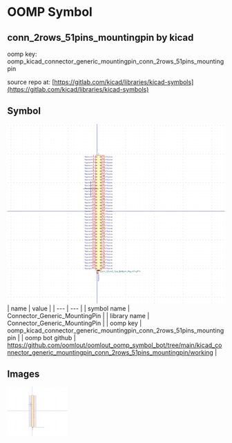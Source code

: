 # OOMP Symbol  
## conn_2rows_51pins_mountingpin  by kicad  
  
oomp key: oomp_kicad_connector_generic_mountingpin_conn_2rows_51pins_mountingpin  
  
source repo at: [https://gitlab.com/kicad/libraries/kicad-symbols](https://gitlab.com/kicad/libraries/kicad-symbols)  
## Symbol  
  
[![working.png](working_600.png)](working.png)  
| name | value | 
| --- | --- | 
| symbol name | Connector_Generic_MountingPin | 
| library name | Connector_Generic_MountingPin | 
| oomp key | oomp_kicad_connector_generic_mountingpin_conn_2rows_51pins_mountingpin | 
| oomp bot github | https://github.com/oomlout/oomlout_oomp_symbol_bot/tree/main/kicad_connector_generic_mountingpin_conn_2rows_51pins_mountingpin/working | 
## Images  
  
[![working.png](working_140.png)](working.png)  
